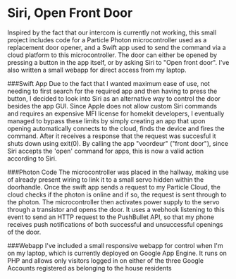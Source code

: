 # Siri, Open Front Door
Inspired by the fact that our intercom is currently not working, this small project includes code for a Particle Photon microcontroller used as a replacement door opener, and a Swift app used to send the command via a cloud platform to this microcontroller. The door can either be opened by pressing a button in the app itself, or by asking Siri to "Open front door". I've also written a small webapp for direct access from my laptop.

###Swift App
Due to the fact that I wanted maximum ease of use, not needing to first search for the required app and then having to press the button, I decided to look into Siri as an alternative way to control the door besides the app GUI. Since Apple does not allow custom Siri commands and requires an expensive MFI license for homekit developers, I eventually managed to bypass these limits by simply creating an app that upon opening automatically connects to the cloud, finds the device and fires the command. After it receives a response that the request was succesful it shuts down using exit(0). By calling the app "voordeur" ("front door"), since Siri accepts the 'open' command for apps, this is now a valid action according to Siri.

###Photon Code
The microcontroller was placed in the hallway, making use of already present wiring to link it to a small servo hidden within the doorhandle. Once the swift app sends a request to my Particle Cloud, the cloud checks if the photon is online and if so, the request is sent through to the photon. The microcontroller then activates power supply to the servo through a transistor and opens the door. It uses a webhook listening to this event to send an HTTP request to the PushBullet API, so that my phone receives push notifications of both successful and unsuccessful openings of the door.

###Webapp
I've included a small responsive webapp for control when I'm on my laptop, which is currently deployed on Google App Engine. It runs on PHP and allows only visitors logged in on either of the three Google Accounts registered as belonging to the house residents
